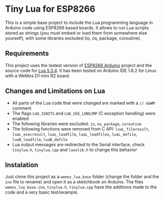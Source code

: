 # Tiny Lua for ESP8266

This is a simple base project to include the Lua programming language in Arduino code using ESP8266 based boards. It allows to run Lua scripts stored as strings (you must embed or load them from somewhere else yourself), with some libraries excluded (io, os, package, coroutine).

## Requirements

This project uses the lastest version of [ESP8266 Arduino](https://github.com/esp8266/Arduino) project and the source code for [Lua 5.3.4](https://www.lua.org/source/). It has been tested on Arduino IDE 1.8.2 for Linux with a WeMos D1 mini R2 board.

## Changes and Limitations on Lua

* All parts of the Lua code that were changed are marked with a `// &&WM` comment
* The flags `LUA_32BITS` and `LUA_USE_LONGJMP` (C exception handling) were enabled
* The following libraries were excluded: `io`, `os`, `package`, `coroutine`
* The following functions were removed from C API: `luaL_fileresult`, `luaL_execresult`, `luaL_loadfile`, `luaL_loadfilex`, `luaL_dofile`, `luaB_loadfile`, `luaB_dofile`
* Lua output messages are redirected to the Serial interface, check `tinylua.h`, `tinylua.cpp` and `lauxlib.h` to change this behavior

## Instalation

Just clone this project as a `wemos_lua_base` folder (change the folder and the `ino` file to rename) and open it as a sketchbook on Arduino. The files `wemos_lua_base.ino`, `tinylua.h`, `tinylua.cpp` have the additions made to the code and a very basic test/example.


